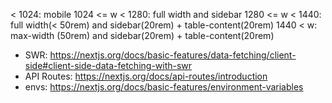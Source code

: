 < 1024: mobile
1024 <= w < 1280: full width and sidebar
1280 <= w < 1440: full width(< 50rem) and sidebar(20rem) + table-content(20rem)
1440 < w: max-width (50rem) and sidebar(20rem) + table-content(20rem)

- SWR: https://nextjs.org/docs/basic-features/data-fetching/client-side#client-side-data-fetching-with-swr
- API Routes: https://nextjs.org/docs/api-routes/introduction
- envs: https://nextjs.org/docs/basic-features/environment-variables
